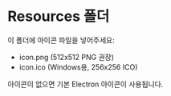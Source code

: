 # Resources 폴더

이 폴더에 아이콘 파일을 넣어주세요:
- icon.png (512x512 PNG 권장)
- icon.ico (Windows용, 256x256 ICO)

아이콘이 없으면 기본 Electron 아이콘이 사용됩니다.
